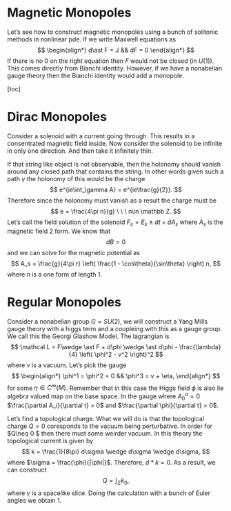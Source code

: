 # Magnetic Monopoles

Let’s see how to construct magnetic monopoles using a bunch of solitonic methods in nonlinear pde. If we write Maxwell equations as
$$
\begin{align*}
d\ast F = J && dF = 0
\end{align*} 
$$
If there is no 0 on the right equation then $F$ would not be closed (in $U(1)$). This comes directly from Bianchi identity. However, if we have a nonabelian gauge theory then the Bianchi identity would add a monopole. 

[toc]

# Dirac Monopoles

Consider a solenoid with a current going through. This results in a consentrated magnetic field inside. Now consider the solenoid to be infinite in only one direction. And then take it infinitely thin. 

If that string like object is not observable, then the holonomy should vanish around any closed path that contains the string. In other words given such a path $\gamma$  the holonomy of this would be the charge
$$
e^{ie\int_\gamma A} = e^{ie\frac{g}{2}}.
$$
Therefore since the holonomy must vanish as a result the charge must be
$$
e = \frac{4\pi n}{g} \ \ \ n\in \mathbb Z.
$$
Let’s call the field solution of the solenoid $F_s = E_s \wedge dt + dA_s$ where $A_s$ is the magnetic field 2 form. We know that
$$
d B = 0
$$
and we can solve for the magnetic potential as
$$
A_s = \frac{g}{4\pi r} \left( \frac{1 - \cos\theta}{\sin\theta} \right) n,
$$
where $n$ is a one form of length 1. 



# Regular Monopoles

Consider a nonabelian group $G = SU(2)$, we will construct a Yang Mills gauge theory with a higgs term and a coupleing with this as a gauge group. We call this the Georgi Glashow Model. The lagrangian is
$$
\mathcal L = F\wedge \ast F + d\phi \wedge \ast d\phi - \frac{\lambda}{4} \left( \phi^2 - v^2 \right)^2
$$
where $v$ is a vacuum. Let’s pick the gauge 
$$
\begin{align*}
\phi^1 = \phi^2 = 0 && \phi^3 = v + \eta,
\end{align*}
$$
for some $\eta \in C^\infty(M)$. Remember that in this case the Higgs field $\phi$ is also lie algebra valued map on the base space. In the gauge where $A_0^a = 0$ $\frac{\partial A_i}{\partial t} = 0$ and $\frac{\partial \phi}{\partial t} = 0$.  

Let’s find a topological charge. What we will do is that the topological charge $Q = 0$ coresponds to the vacuum being perturbative. In order for $Q\neq 0 $ then there must some weirder vacuum. In this theory the topological current is given by 
$$
k = \frac{1}{8\pi} d\sigma \wedge d\sigma \wedge d\sigma,
$$
where $\sigma = \frac{\phi}{|\phi|}$. Therefore, $d\ast k = 0$. As a result, we can construct 
$$
Q = \int_\Sigma k_0,
$$
where $\gamma$ is a spacelike slice. Doing the calculation with a bunch of Euler angles we obtain $1$. 









